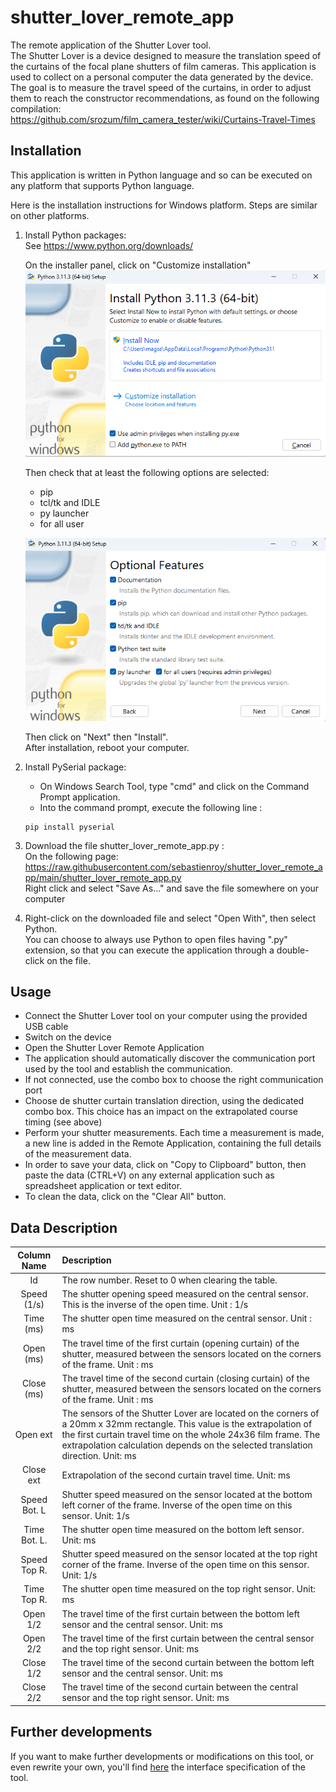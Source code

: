 # shutter_lover_remote_app

The remote application of the Shutter Lover tool.  
The Shutter Lover is a device designed to measure the translation speed of the curtains of the focal plane shutters of film cameras.  This application is used to collect on a personal computer the data generated by the device.  
The goal is to measure the travel speed of the curtains, in order to adjust them to reach the constructor recommendations, as found on the following compilation:  
<https://github.com/srozum/film_camera_tester/wiki/Curtains-Travel-Times>

## Installation

This application is written in Python language and so can be executed on any platform that supports Python language.  

Here is the installation instructions for Windows platform. Steps are similar on other platforms.  

1. Install Python packages:  
   See <https://www.python.org/downloads/>  
   
   On the installer panel, click on "Customize installation"  
   ![Python installation panel](pictures/PythonInstall.png)  
   
   Then check that at least the following options are selected:  
   - pip  
   - tcl/tk and IDLE  
   - py launcher  
   - for all user  

   ![Python optionsn panel](pictures/PythonOptions.png)  
   
   Then click on "Next" then "Install".  
   After installation, reboot your computer.  

2. Install PySerial package:  
   - On Windows Search Tool, type "cmd" and click on the Command Prompt application.  
   - Into the command prompt, execute the following line :  

   ```text
   pip install pyserial
   ```

3. Download the file shutter_lover_remote_app.py :  
   On the following page:  
   <https://raw.githubusercontent.com/sebastienroy/shutter_lover_remote_app/main/shutter_lover_remote_app.py>  
   Right click and select "Save As..." and save the file somewhere on your computer

4. Right-click on the downloaded file and select "Open With", then select Python.  
   You can choose to always use Python to open files having ".py" extension, so that you can execute the application through a double-click on the file.

## Usage

- Connect the Shutter Lover tool on your computer using the provided USB cable
- Switch on the device
- Open the Shutter Lover Remote Application
- The application should automatically discover the communication port used by the tool and establish the communication.
- If not connected, use the combo box to choose the right communication port
- Choose de shutter curtain translation direction, using the dedicated combo box. This choice has an impact on the extrapolated course timing (see above) 
- Perform your shutter measurements. Each time a measurement is made, a new line is added in the Remote Application, containing the full details of the measurement data.
- In order to save your data, click on "Copy to Clipboard" button, then paste the data (CTRL+V) on any external application such as spreadsheet application or text editor.
- To clean the data, click on the "Clear All" button.

## Data Description

| Column Name | Description |
| :--: |:-- |
| Id | The row number. Reset to 0 when clearing the table. |
| Speed (1/s) | The shutter opening speed measured on the central sensor. This is the inverse of the open time. Unit : 1/s |
| Time (ms) | The shutter open time measured on the central sensor. Unit : ms |
| Open (ms) | The travel time of the first curtain (opening curtain) of the shutter, measured between the sensors located on the corners of the frame. Unit : ms |
| Close (ms) | The travel time of the second curtain (closing curtain) of the shutter, measured between the sensors located on the corners of the frame. Unit : ms |
| Open ext | The sensors of the Shutter Lover are located on the corners of a 20mm x 32mm rectangle. This value is the extrapolation of the first curtain travel time on the whole 24x36 film frame. The extrapolation calculation depends on the selected translation direction. Unit: ms |
| Close ext | Extrapolation of the second curtain travel time. Unit: ms |
| Speed Bot. L | Shutter speed measured on the sensor located at the bottom left corner of the frame. Inverse of the open time on this sensor. Unit: 1/s |
| Time Bot. L. | The shutter open time measured on the bottom left sensor. Unit: ms |
| Speed Top R.| Shutter speed measured on the sensor located at the top right corner of the frame. Inverse of the open time on this sensor. Unit: 1/s |
| Time Top R. | The shutter open time measured on the top right sensor. Unit: ms|
| Open 1/2 | The travel time of the first curtain between the bottom left sensor and the central sensor. Unit: ms|
| Open 2/2 | The travel time of the first curtain between the central sensor and the top right sensor. Unit: ms| 
| Close 1/2 | The travel time of the second curtain between the bottom left sensor and the central sensor. Unit: ms|
| Close 2/2 | The travel time of the second curtain between the central sensor and the top right sensor. Unit: ms|  

## Further developments

If you want to make further developments or modifications on this tool, or even rewrite your own, you'll find [here](../../wiki/Interface-Specifications) the interface specification of the tool.
